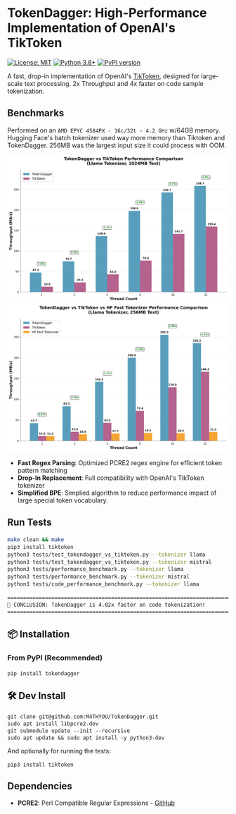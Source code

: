 # TokenDagger: High-Performance Implementation of OpenAI's TikToken

[![License: MIT](https://img.shields.io/badge/License-MIT-yellow.svg)](https://opensource.org/licenses/MIT)
[![Python 3.8+](https://img.shields.io/badge/python-3.8+-blue.svg)](https://www.python.org/downloads/)
[![PyPI version](https://badge.fury.io/py/tokendagger.svg)](https://badge.fury.io/py/tokendagger)

A fast, drop-in implementation of OpenAI's [TikToken](https://github.com/openai/tiktoken), designed for large-scale text processing. 2x Throughput and 4x faster on code sample tokenization.

## Benchmarks

Performed on an `AMD EPYC 4584PX - 16c/32t - 4.2 GHz` w/64GB memory. Hugging Face's batch tokenizer used way more memory than Tiktoken and TokenDagger. 256MB was the largest input size it could process with OOM.

![Throughput Benchmark Results](throughput_llama_1024mb.svg)
![Throughput Benchmark Results](throughput_llama_256mb.svg)

- **Fast Regex Parsing**: Optimized PCRE2 regex engine for efficient token pattern matching
- **Drop-In Replacement**: Full compatibility with OpenAI's TikToken tokenizer
- **Simplified BPE**: Simplied algorithm to reduce performance impact of large special token vocabulary.

## Run Tests

```bash
make clean && make
pip3 install tiktoken
python3 tests/test_tokendagger_vs_tiktoken.py --tokenizer llama
python3 tests/test_tokendagger_vs_tiktoken.py --tokenizer mistral
python3 tests/performance_benchmark.py --tokenizer llama
python3 tests/performance_benchmark.py --tokenizer mistral
python3 tests/code_performance_benchmark.py --tokenizer llama
```

```
================================================================================
🎉 CONCLUSION: TokenDagger is 4.02x faster on code tokenization!
================================================================================
```

## 📦 Installation

### From PyPI (Recommended)

```
pip install tokendagger
```


## 🛠️ Dev Install

```
git clone git@github.com:M4THYOU/TokenDagger.git
sudo apt install libpcre2-dev
git submodule update --init --recursive
sudo apt update && sudo apt install -y python3-dev
```

And optionally for running the tests:
```
pip3 install tiktoken
```



## Dependencies
- **PCRE2**: Perl Compatible Regular Expressions - [GitHub](https://github.com/PCRE2Project/pcre2)
